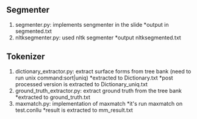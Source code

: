 ## Segmenter
1. segmenter.py: implements sengmenter in the slide
*output in segmented.txt
2. nltksegmenter.py: used nltk segmenter
*output nltksegmented.txt
## Tokenizer
1. dictionary_extractor.py: extract surface forms from tree bank (need to run unix command:sort|uniq)
*extracted to Dictionary.txt
*post processed version is extracted to Dictionary_uniq.txt
2. ground_truth_extractor.py: extract ground truth from the tree bank
*extracted to ground_truth.txt
3. maxmatch.py: implementation of maxmatch
*it's run maxmatch on test.conllu
*result is extracted to mm_result.txt
